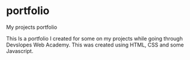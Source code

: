 # portfolio
My projects portfolio

This Is a portfolio I created for some on my projects while going through Devslopes Web Academy. 
This was created using HTML, CSS and some Javascript. 
